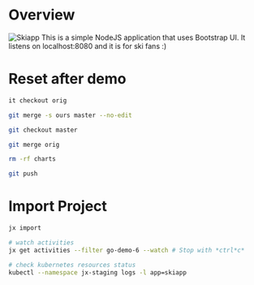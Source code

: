 # Overview 

![Skiapp](skiapp_home.png)
This is a simple NodeJS application that uses Bootstrap UI. It listens on localhost:8080 and it is for ski fans :)


# Reset after demo

```bash
it checkout orig

git merge -s ours master --no-edit

git checkout master

git merge orig

rm -rf charts

git push

```

# Import Project

```bash
jx import

# watch activities
jx get activities --filter go-demo-6 --watch # Stop with *ctrl*c*

# check kubernetes resources status
kubectl --namespace jx-staging logs -l app=skiapp
```